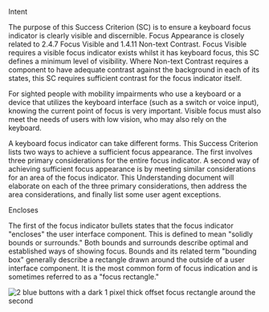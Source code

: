 Intent

The purpose of this Success Criterion (SC) is to ensure a keyboard focus indicator is clearly visible and discernible. Focus Appearance is closely related to 2.4.7 Focus Visible and 1.4.11 Non-text Contrast. Focus Visible requires a visible focus indicator exists whilst it has keyboard focus, this SC defines a minimum level of visibility. Where Non-text Contrast requires a component to have adequate contrast against the background in each of its states, this SC requires sufficient contrast for the focus indicator itself.

For sighted people with mobility impairments who use a keyboard or a device that utilizes the keyboard interface (such as a switch or voice input), knowing the current point of focus is very important. Visible focus must also meet the needs of users with low vision, who may also rely on the keyboard.

A keyboard focus indicator can take different forms. This Success Criterion lists two ways to achieve a sufficient focus appearance. The first involves three primary considerations for the entire focus indicator. A second way of achieving sufficient focus appearance is by meeting similar considerations for an area of the focus indicator. This Understanding document will elaborate on each of the three primary considerations, then address the area considerations, and finally list some user agent exceptions.

Encloses

The first of the focus indicator bullets states that the focus indicator "encloses" the user interface component. This is defined to mean "solidly bounds or surrounds." Both bounds and surrounds describe optimal and established ways of showing focus. Bounds and its related term "bounding box" generally describe a rectangle drawn around the outside of a user interface component. It is the most common form of focus indication and is sometimes referred to as a "focus rectangle."

![2 blue buttons with a dark 1 pixel thick offset focus rectangle around the second](https://user-images.githubusercontent.com/8331614/221608831-512337ce-e14a-4053-be71-01ea285a03b1.png)
